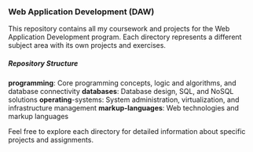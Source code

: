 ### Web Application Development (DAW)
This repository contains all my coursework and projects for the Web Application Development program. Each directory represents a different subject area with its own projects and exercises.

##### Repository Structure

**programming**: Core programming concepts, logic and algorithms, and database connectivity
**databases**: Database design, SQL, and NoSQL solutions
**operating**-systems: System administration, virtualization, and infrastructure management
**markup-languages**: Web technologies and markup languages

Feel free to explore each directory for detailed information about specific projects and assignments.
